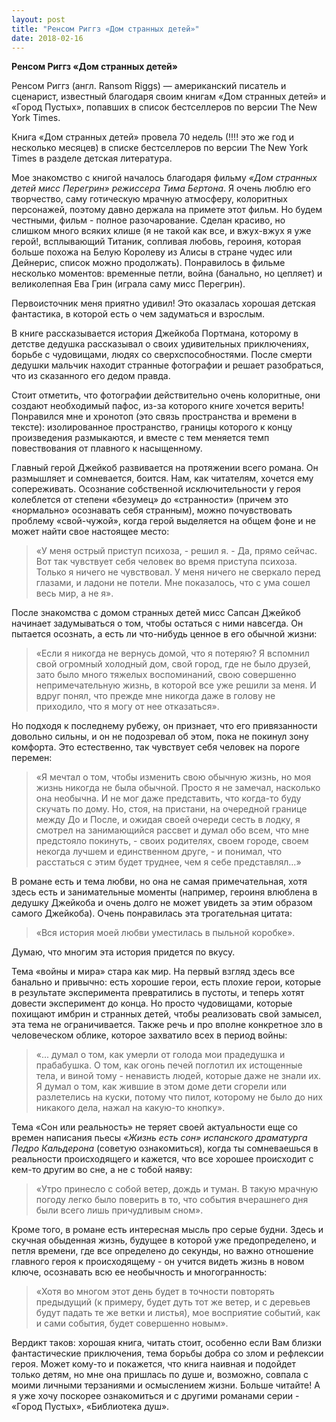 ```yaml
---
layout: post
title: "Ренсом Риггз «Дом странных детей»"
date: 2018-02-16
---
```


**Ренсом Риггз «Дом странных детей»**

Ренсом Риггз (англ. Ransom Riggs) — американский писатель и сценарист, известный благодаря своим книгам «Дом странных детей» и «Город Пустых», попавших в список бестселлеров по версии The New York Times.

Книга «Дом странных детей» провела 70 недель (!!!! это же год и несколько месяцев) в списке бестселлеров по версии The New York Times в разделе детская литература.

Мое знакомство с книгой началось благодаря фильму *«Дом странных детей мисс Перегрин» режиссера Тима Бертона*. Я очень люблю его творчество, саму готическую мрачную атмосферу, колоритных персонажей, поэтому давно держала на примете этот фильм. Но будем честными, фильм - полное разочарование. Сделан красиво, но слишком много всяких клише (я не такой как все, и вжух-вжух я уже герой!, всплывающий Титаник, сопливая любовь, героиня, которая больше похожа на Белую Королеву из Алисы в стране чудес или Дейнерис, список можно продолжать).
Понравилось в фильме несколько моментов: временные петли, война (банально, но цепляет) и великолепная Ева Грин (играла саму мисс Перегрин).

Первоисточник меня приятно удивил! Это оказалась хорошая детская фантастика, в которой есть о чем задуматься и взрослым.

В книге рассказывается история Джейкоба Портмана, которому в детстве дедушка рассказывал о своих удивительных приключениях, борьбе с чудовищами, людях со сверхспособностями. После смерти дедушки мальчик находит странные фотографии и решает разобраться, что из сказанного его дедом правда.

Стоит отметить, что фотографии действительно очень колоритные, они создают необходимый пафос, из-за которого книге хочется верить!
Понравился мне и хронотоп (это связь пространства и времени в тексте): изолированное пространство, границы которого к концу произведения размыкаются, и вместе с тем меняется темп повествования от плавного к насыщенному.

Главный герой Джейкоб развивается на протяжении всего романа. Он размышляет и сомневается, боится. Нам, как читателям, хочется ему сопереживать.
Осознание собственной исключительности у героя колеблется от степени «безумец» до «странности» (причем это «нормально» осознавать себя странным), можно почувствовать проблему «свой-чужой», когда герой выделяется на общем фоне и не может найти свое настоящее место:
> «У меня острый приступ психоза, - решил я. - Да, прямо сейчас. Вот так чувствует себя человек во время приступа психоза. Только я ничего не чувствовал. У меня ничего не сверкало перед глазами, и ладони не потели. Мне показалось, что с ума сошел весь мир, а не я».

После знакомства с домом странных детей мисс Сапсан Джейкоб начинает задумываться о том, чтобы остаться с ними навсегда. Он пытается осознать, а есть ли что-нибудь ценное в его обычной жизни:
> «Если я никогда не вернусь домой, что я потеряю? Я вспомнил свой огромный холодный дом, свой город, где не было друзей, зато было много тяжелых воспоминаний, свою совершенно непримечательную жизнь, в которой все уже решили за меня. И вдруг понял, что прежде мне никогда даже в голову не приходило, что я могу от нее отказаться».

Но подходя к последнему рубежу, он признает, что его привязанности довольно сильны, и он не подозревал об этом, пока не покинул зону комфорта. Это естественно, так чувствует себя человек на пороге перемен:
> «Я мечтал о том, чтобы изменить свою обычную жизнь, но моя жизнь никогда не была обычной. Просто я не замечал, насколько она необычна. И не мог даже представить, что когда-то буду скучать по дому. Но, стоя, на пристани, на очередной границе между До и После, и ожидая своей очереди сесть в лодку, я смотрел на занимающийся рассвет и думал обо всем, что мне предстояло покинуть, - своих родителях, своем городе, своем некогда лучшем и единственном друге, - и понимал, что расстаться с этим будет труднее, чем я себе представлял…»

В романе есть и тема любви, но она не самая примечательная, хотя здесь есть и занимательные моменты (например, героиня влюблена в дедушку Джейкоба и очень долго не может увидеть за этим образом самого Джейкоба).
Очень понравилась эта трогательная цитата: 
>«Вся история моей любви уместилась в пыльной коробке». 

Думаю, что многим эта история придется по вкусу.

Тема «войны и мира» стара как мир. На первый взгляд здесь все банально и привычно: есть хорошие герои, есть плохие герои, которые в результате эксперимента превратились в пустоты, и теперь хотят довести эксперимент до конца. Но просто чудовищами, которые похищают имбрин и странных детей, чтобы реализовать свой замысел, эта тема не ограничивается.
Также речь и про вполне конкретное зло в человеческом облике, которое захватило всех в период войны:
> «... думал о том, как умерли от голода мои прадедушка и прабабушка. О том, как огонь печей поглотил их истощенные тела, и виной тому - ненависть людей, которые даже не знали их. Я думал о том, как жившие в этом доме дети сгорели или разлетелись на куски, потому что пилот, которому не было до них никакого дела, нажал на какую-то кнопку».

Тема «Сон или реальность» не теряет своей актуальности еще со времен написания пьесы *«Жизнь есть сон» испанского драматурга Педро Кальдерона* (советую ознакомиться), когда ты сомневаешься в реальности происходящего и кажется, что все хорошее происходит с кем-то другим во сне, а не с тобой наяву:
> «Утро принесло с собой ветер, дождь и туман. В такую мрачную погоду легко было поверить в то, что события вчерашнего дня были всего лишь причудливым сном».

Кроме того, в романе есть интересная мысль про серые будни. Здесь и скучная обыденная жизнь, будущее в которой уже предопределено, и петля времени, где все определено до секунды, но важно отношение главного героя к происходящему - он учится видеть жизнь в новом ключе, осознавать всю ее необычность и многогранность:
> «Хотя во многом этот день будет в точности повторять предыдущий (к примеру, будет дуть тот же ветер, и с деревьев будут падать те же ветки и листья), мое восприятие событий, как и сами события, будет совершенно новым».

Вердикт таков: хорошая книга, читать стоит, особенно если Вам близки фантастические приключения, тема борьбы добра со злом и рефлексии героя. Может кому-то и покажется, что книга наивная и подойдет только детям, но мне она пришлась по душе и, возможно, совпала с моими личными терзаниями и осмыслением жизни.
Больше читайте! А я уже хочу поскорее ознакомиться и с другими романами серии - «Город Пустых», «Библиотека душ».
